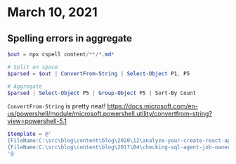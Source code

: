 # March 10, 2021

## Spelling errors in aggregate

```powershell
$out = npx cspell content/**/*.md*

# Split on space
$parsed = $out | ConvertFrom-String | Select-Object P1, P5

# Aggregate
$parsed | Select-Object P5 | Group-Object P5 | Sort-By Count
```

`ConvertFrom-String` is pretty neat! https://docs.microsoft.com/en-us/powershell/module/microsoft.powershell.utility/convertfrom-string?view=powershell-5.1

```powershell
$template = @'
{FileName:C:\src\blog\content\blog\2020\12\analyze-your-create-react-app-bundle-size-without-ejecting\index.md}:82:70 - Unknown word ({SpellingError:gatsbyjs})
{FileName:C:\src\blog\content\blog\2017\04\checking-sql-agent-job-ownership-with-pester\index.md}:17:40 - Unknown word ({SpellingError:msdb})
'@
```
